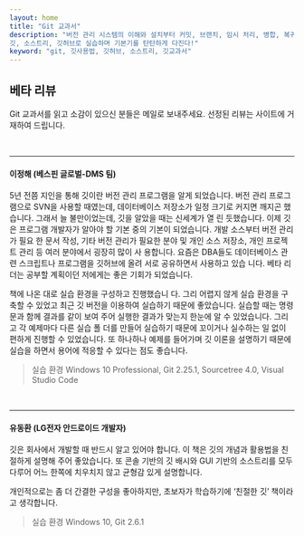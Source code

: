 ```yaml
---
layout: home
title: "Git 교과서"
description: "버전 관리 시스템의 이해와 설치부터 커밋, 브랜치, 임시 처리, 병합, 복귀, 서브모듈, 태그까지
깃, 소스트리, 깃허브로 실습하며 기본기를 탄탄하게 다진다!"
keyword: "git, 깃사용법, 깃허브, 소스트리, 깃교과서"
---
```

## 베타 리뷰
Git 교과서를 읽고 소감이 있으신 분들은 메일로 보내주세요. 선정된 리뷰는 사이트에 거재하여 드립니다.

<br>
<hr>

#### 이정해 (베스핀 글로벌-DMS 팀)
5년 전쯤 지인을 통해 깃이란 버전 관리 프로그램을 알게 되었습니다. 버전 관리 프로그램으로 SVN을 사용할 때였는데,
데이터베이스 저장소가 일정 크기로 커지면 깨지곤 했습니다. 그래서 늘 불만이었는데, 깃을 알았을 때는 신세계가 열
린 듯했습니다. 이제 깃은 프로그램 개발자가 알아야 할 기본 중의 기본이 되었습니다. 개발 소스부터 버전 관리가 필요
한 문서 작성, 기타 버전 관리가 필요한 분야 및 개인 소스 저장소, 개인 프로젝트 관리 등 여러 분야에서 굉장히 많이 사
용합니다. 요즘은 DBA들도 데이터베이스 관련 스크립트나 프로그램을 깃허브에 올려 서로 공유하면서 사용하고 있습
니다. 베타 리더는 공부할 계획이던 저에게는 좋은 기회가 되었습니다.  

책에 나온 대로 실습 환경을 구성하고 진행했습니
다. 그리 어렵지 않게 실습 환경을 구축할 수 있었고 최근 깃 버전을 이용하여 실습하기 때문에 좋았습니다. 실습할 때는
명령문과 함께 결과를 같이 보여 주어 실행한 결과가 맞는지 한눈에 알 수 있었습니다. 그리고 각 예제마다 다른 실습 폴
더를 만들어 실습하기 때문에 꼬이거나 실수하는 일 없이 편하게 진행할 수 있었습니다. 또 하나하나 예제를 들어가며 깃
이론을 설명하기 때문에 실습을 하면서 용어에 적응할 수 있다는 점도 좋습니다.

> 실습 환경 Windows 10 Professional, Git 2.25.1, Sourcetree 4.0, Visual Studio Code

<br>
<hr>

#### 유동환 (LG전자 안드로이드 개발자)
깃은 회사에서 개발할 때 반드시 알고 있어야 합니다. 이 책은 깃의 개념과 활용법을 친절하게 설명해 주어 좋았습니다.
또 콘솔 기반의 깃 배시와 GUI 기반의 소스트리를 모두 다루어 어느 한쪽에 치우치지 않고 균형감 있게 설명합니다.  

개인적으로는 좀 더 간결한 구성을 좋아하지만, 초보자가 학습하기에 ‘친절한 깃’ 책이라고 생각합니다.

> 실습 환경 Windows 10, Git 2.6.1

<br><br><br>